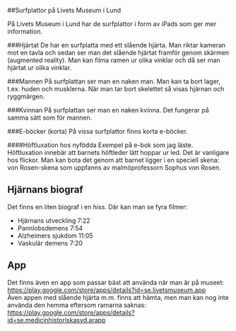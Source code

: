 ##Surfplattor på Livets Museum i Lund

På Livets Museum i Lund har de surfplattor i form av iPads som ger mer information.

###Hjärtat
De har en surfplatta med ett slående hjärta. Man riktar kameran mot en tavla och sedan ser man det slående hjärtat framför
genom skärmen (augmented reality). Man kan filma ramen ur olika vinklar och då ser man hjärtat ur olika vinklar.

###Mannen
På surfplattan ser man en naken man. Man kan ta bort lager, t.ex. huden och musklerna. När man tar bort skelettet så visas hjärnan och ryggmärgen.

###Kvinnan
På surfplattan ser man en naken kvinna. Det fungerar på samma sätt som för mannen.

###E-böcker (korta)
På vissa surfplattor finns korta e-böcker.

####Höftluxation hos nyfödda
Exempel på e-bok som jag läste. Höftluxation innebär att barnets höftleder lätt hoppar ur led. Det är vanligare hos flickor. Man kan bota det genom att barnet ligger i en speciell skena: von Rosen-skena som uppfanns av malmöprofessorn Sophus von Rosen.

## Hjärnans biograf
Det finns en liten biograf i en hiss. Där kan man se fyra filmer:
* Hjärnans utveckling 7:22
* Pannlobsdemens 7:54
* Alzheimers sjukdom 11:05
* Vaskulär demens 7:20

## App
Det finns även en app som passar bäst att använda när man är på museet:    https://play.google.com/store/apps/details?id=se.livetsmuseum.app  
Även appen med slående hjärta m.m. finns att hämta, men man kan nog inte använda den hemma eftersom ramarna saknas:  
https://play.google.com/store/apps/details?id=se.medicinhistoriskasyd.arapp  
